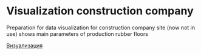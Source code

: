 # Visualization construction company

Preparation for data visualization for construction company site (now not in use) shows main parameters of production rubber floors

[Визуализация](https://public.tableau.com/app/profile/kate5782/viz/Flooring19-20/Dashboard1)
